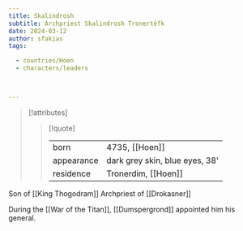 ```yaml
---
title: Skalindrosh
subtitle: Archpriest Skalindrosh Tronertêfk
date: 2024-03-12
author: sfakias
tags:

  - countries/Hoen
  - characters/leaders



---
```

> [!attributes]
> 
> > [!quote]
> >
> > | | |
> > | --- | --- |
> > | born | 4735, [[Hoen]] |
> > | appearance | dark grey skin, blue eyes, 38' |
> > | residence | Tronerdim, [[Hoen]] |

Son of [[King Thogodram]]
Archpriest of [[Drokasner]]

During the [[War of the Titan]], [[Dumspergrond]] appointed him his general.